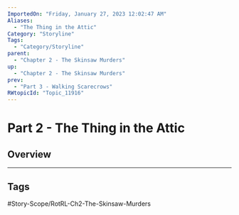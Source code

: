 ```yaml
---
ImportedOn: "Friday, January 27, 2023 12:02:47 AM"
Aliases:
  - "The Thing in the Attic"
Category: "Storyline"
Tags:
  - "Category/Storyline"
parent:
  - "Chapter 2 - The Skinsaw Murders"
up:
  - "Chapter 2 - The Skinsaw Murders"
prev:
  - "Part 3 - Walking Scarecrows"
RWtopicId: "Topic_11916"
---
```

# Part 2 - The Thing in the Attic
## Overview

---
## Tags
#Story-Scope/RotRL-Ch2-The-Skinsaw-Murders

